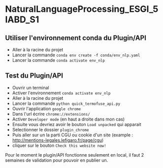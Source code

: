 # NaturalLanguageProcessing_ESGI_5IABD_S1

## Utiliser l'environnement conda du Plugin/API
- Aller à la racine du projet
- Lancer la commande `conda env create -f conda/env_nlp.yaml`
- Lancer la commande `conda activate env_nlp`

## Test du Plugin/API
- Ouvrir un terminal
- Activer l'environnement `conda activate env_nlp`
- Aller à la racine du projet
- Lancer la commande `python quick_termofuse_api.py`
- Ouvrir l'application `google chrome`
- Dans l'url écrire `chrome://extensions/`
- Activer `Developer mode` (en haut a droite dans mon cas)
- Ensuite vous devriez avoir le bouton `Load unpacked` qui apparait
- Selectionner le dossier `plugin_chrome`
- Puis aller sur un la parti CGU ou cookie d'un site (example : http://mentions-legales.lefigaro.fr/page/cgu)
- cliquer sur le bouton `Check this website now!`

Pour le moment le plugin/API fonctionne seulement en local, il faut 2 semaines de validation pour pouvoir en publier un.
